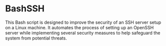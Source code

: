 # BashSSH
This Bash script is designed to improve the security of an SSH server setup on a Linux machine. It automates the process of setting up an OpenSSH server while implementing several security measures to help safeguard the system from potential threats.
